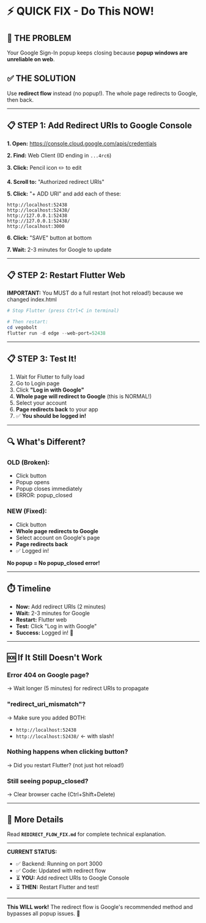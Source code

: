 # ⚡ QUICK FIX - Do This NOW!

## 🎯 THE PROBLEM
Your Google Sign-In popup keeps closing because **popup windows are unreliable on web**.

## ✅ THE SOLUTION
Use **redirect flow** instead (no popup!). The whole page redirects to Google, then back.

---

## 📋 STEP 1: Add Redirect URIs to Google Console

**1. Open:** https://console.cloud.google.com/apis/credentials

**2. Find:** Web Client (ID ending in `...4rc6`)

**3. Click:** Pencil icon ✏️ to edit

**4. Scroll to:** "Authorized redirect URIs"

**5. Click:** "+ ADD URI" and add each of these:

```
http://localhost:52438
http://localhost:52438/
http://127.0.0.1:52438
http://127.0.0.1:52438/
http://localhost:3000
```

**6. Click:** "SAVE" button at bottom

**7. Wait:** 2-3 minutes for Google to update

---

## 📋 STEP 2: Restart Flutter Web

**IMPORTANT:** You MUST do a full restart (not hot reload!) because we changed index.html

```powershell
# Stop Flutter (press Ctrl+C in terminal)

# Then restart:
cd vegobolt
flutter run -d edge --web-port=52438
```

---

## 📋 STEP 3: Test It!

1. Wait for Flutter to fully load
2. Go to Login page
3. Click **"Log in with Google"**
4. **Whole page will redirect to Google** (this is NORMAL!)
5. Select your account
6. **Page redirects back** to your app
7. ✅ **You should be logged in!**

---

## 🔍 What's Different?

### **OLD (Broken):**
- Click button
- Popup opens
- Popup closes immediately
- ERROR: popup_closed

### **NEW (Fixed):**
- Click button
- **Whole page redirects to Google**
- Select account on Google's page
- **Page redirects back**
- ✅ Logged in!

**No popup = No popup_closed error!**

---

## ⏱️ Timeline

- **Now:** Add redirect URIs (2 minutes)
- **Wait:** 2-3 minutes for Google
- **Restart:** Flutter web
- **Test:** Click "Log in with Google"
- **Success:** Logged in! 🎉

---

## 🆘 If It Still Doesn't Work

### **Error 404 on Google page?**
→ Wait longer (5 minutes) for redirect URIs to propagate

### **"redirect_uri_mismatch"?**
→ Make sure you added BOTH:
  - `http://localhost:52438`
  - `http://localhost:52438/`  ← with slash!

### **Nothing happens when clicking button?**
→ Did you restart Flutter? (not just hot reload!)

### **Still seeing popup_closed?**
→ Clear browser cache (Ctrl+Shift+Delete)

---

## 📖 More Details

Read **`REDIRECT_FLOW_FIX.md`** for complete technical explanation.

---

**CURRENT STATUS:**
- ✅ Backend: Running on port 3000
- ✅ Code: Updated with redirect flow  
- ⏳ **YOU:** Add redirect URIs to Google Console
- ⏳ **THEN:** Restart Flutter and test!

---

**This WILL work!** The redirect flow is Google's recommended method and bypasses all popup issues. 🚀

